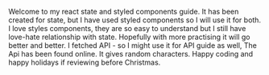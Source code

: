 Welcome to my react state and styled components guide. It has been created for state, 
but I have used styled components so I will use it for both. 
I love styles components, they are so easy to understand but I still have
love-hate relationship with state. Hopefully with more practising it will go better and better.
I fetched API - so I might use it for API guide as well, The Api has been found online. 
It gives random characters.
Happy coding and happy holidays if reviewing before Christmas. 
